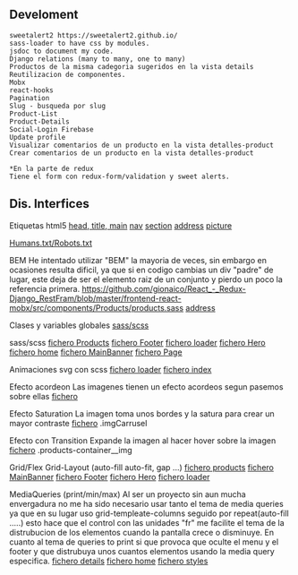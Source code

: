 

## Develoment
    sweetalert2 https://sweetalert2.github.io/
    sass-loader to have css by modules.
    jsdoc to document my code.
    Django relations (many to many, one to many) 
    Productos de la misma cadegoria sugeridos en la vista details
    Reutilizacion de componentes.
    Mobx
    react-hooks 
    Pagination
    Slug - busqueda por slug 
    Product-List
    Product-Details
    Social-Login Firebase
    Update profile
    Visualizar comentarios de un producto en la vista detalles-product
    Crear comentarios de un producto en la vista detalles-product

    *En la parte de redux
    Tiene el form con redux-form/validation y sweet alerts.



## Dis. Interfices
    
   
Etiquetas html5 
    [head, title, main](https://github.com/gionaico/React_-_Redux-Django_RestFram/blob/master/frontend-react-mobx/public/index.html)
    [nav](https://github.com/gionaico/React_-_Redux-Django_RestFram/blob/master/frontend-react-mobx/src/components/Header.js)
    [section](https://github.com/gionaico/React_-_Redux-Django_RestFram/blob/master/frontend-react-mobx/src/components/Loader/index.js)
    [address](https://github.com/gionaico/React_-_Redux-Django_RestFram/blob/master/frontend-react-mobx/src/components/Footer/index.js)
    [picture](https://github.com/gionaico/React_-_Redux-Django_RestFram/blob/master/frontend-react-mobx/src/components/Header.js)

[Humans.txt/Robots.txt](https://github.com/gionaico/React_-_Redux-Django_RestFram/blob/master/frontend-react-mobx/public)

BEM
He intentado utilizar "BEM" la mayoria de veces, sin embargo en ocasiones resulta dificil, ya que si en codigo cambias un div "padre" de lugar, este deja de ser el elemento raiz de un conjunto y pierdo un poco la referencia primera.
    https://github.com/gionaico/React_-_Redux-Django_RestFram/blob/master/frontend-react-mobx/src/components/Products/products.sass
    [address](https://github.com/gionaico/React_-_Redux-Django_RestFram/blob/master/frontend-react-mobx/src/components/Footer/Footer.scss)

Clases y variables globales [sass/scss](https://github.com/gionaico/React_-_Redux-Django_RestFram/tree/master/frontend-react-mobx/src/styles.sass)
    
sass/scss
    [fichero Products](https://github.com/gionaico/React_-_Redux-Django_RestFram/blob/master/frontend-react-mobx/src/components/Products/products.sass)
    [fichero Footer](https://github.com/gionaico/React_-_Redux-Django_RestFram/blob/master/frontend-react-mobx/src/components/Footer/Footer.scss)
    [fichero loader](https://github.com/gionaico/React_-_Redux-Django_RestFram/blob/master/frontend-react-mobx/src/components/Loader/loader.scss)
    [fichero Hero](https://github.com/gionaico/React_-_Redux-Django_RestFram/blob/master/frontend-react-mobx/src/components/Hero/Hero.sass)
    [fichero home](https://github.com/gionaico/React_-_Redux-Django_RestFram/blob/master/frontend-react-mobx/src/components/Home/home.sass)
    [fichero MainBanner](https://github.com/gionaico/React_-_Redux-Django_RestFram/blob/master/frontend-react-mobx/src/components/MainBanner/MainBanner.sass)
    [fichero Page](https://github.com/gionaico/React_-_Redux-Django_RestFram/blob/master/frontend-react-mobx/src/components/Page/Page.sass)

Animaciones svg con scss
    [fichero loader](https://github.com/gionaico/React_-_Redux-Django_RestFram/blob/master/frontend-react-mobx/src/components/Loader/loader.scss)
    [fichero index](https://github.com/gionaico/React_-_Redux-Django_RestFram/blob/master/frontend-react-mobx/src/components/Loader/index.js)
    
Efecto acordeon
    Las imagenes tienen un efecto acordeos segun pasemos sobre ellas
    [fichero](https://github.com/gionaico/React_-_Redux-Django_RestFram/blob/master/frontend-react-mobx/src/components/MainBanner/MainBanner.sass)

Efecto Saturation
    La imagen toma unos bordes y la satura para crear un mayor contraste 
    [fichero](https://github.com/gionaico/React_-_Redux-Django_RestFram/blob/master/frontend-react-mobx/src/components/Home/home.sass)   .imgCarrusel

Efecto con Transition
    Expande la imagen al hacer hover sobre la imagen
    [fichero](https://github.com/gionaico/React_-_Redux-Django_RestFram/blob/master/frontend-react-mobx/src/components/Products/products.sass)  .products-container__img

Grid/Flex
    Grid-Layout (auto-fill auto-fit, gap ...)
    [fichero products](https://github.com/gionaico/React_-_Redux-Django_RestFram/blob/master/frontend-react-mobx/src/components/Products/products.sass)
    [fichero MainBanner](https://github.com/gionaico/React_-_Redux-Django_RestFram/blob/master/frontend-react-mobx/src/components/MainBanner/MainBanner.sass)
    [fichero Footer](https://github.com/gionaico/React_-_Redux-Django_RestFram/blob/master/frontend-react-mobx/src/components/Footer/Footer.scss)
    [fichero Hero](https://github.com/gionaico/React_-_Redux-Django_RestFram/blob/master/frontend-react-mobx/src/components/Hero/Hero.sass)
    [fichero loader](https://github.com/gionaico/React_-_Redux-Django_RestFram/blob/master/frontend-react-mobx/src/components/Loader/loader.scss)

MediaQueries (print/min/max)
    Al ser un proyecto sin aun mucha envergadura no me ha sido necesario usar tanto el tema de media queries ya que en su lugar uso grid-templeate-columns seguido por repeat(auto-fill .....) esto hace que el control con las unidades "fr" me facilite el tema de la distrubucion de los elementos cuando la pantalla crece o disminuye. En cuanto al tema de queries to print si que provoca que oculte el menu y el footer y que distrubuya unos cuantos elementos usando la media query especifica.
    [fichero details](https://github.com/gionaico/React_-_Redux-Django_RestFram/blob/master/frontend-react-mobx/src/components/ProductDetails/products-details.scss)
    [fichero home](https://github.com/gionaico/React_-_Redux-Django_RestFram/blob/master/frontend-react-mobx/src/components/Home/home.sass)
    [fichero styles](https://github.com/gionaico/React_-_Redux-Django_RestFram/tree/master/frontend-react-mobx/src/styles.sass)

    


    

    

        

